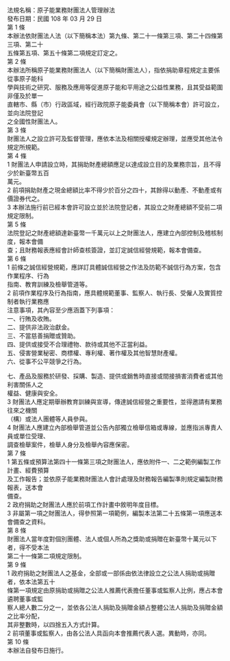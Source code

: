 法規名稱：原子能業務財團法人管理辦法  
發布日期：民國 108 年 03 月 29 日  
第 1 條  
本辦法依財團法人法（以下簡稱本法）第九條、第二十一條第三項、第二十四條第三項、第二十  
五條第五項、第五十條第二項規定訂定之。  
第 2 條  
本辦法所稱原子能業務財團法人（以下簡稱財團法人），指依捐助章程規定主要係從事原子能科  
學與技術之研究、服務及應用等促進原子能和平用途之公益性業務，且其受益範圍非僅及於單一  
直轄市、縣（市）行政區域，經行政院原子能委員會（以下簡稱本會）許可設立，並向法院登記  
之全國性財團法人。  
第 3 條  
財團法人之設立許可及監督管理，應依本法及相關授權規定辦理，並應受其他法令規定所規範。  
第 4 條  
1 財團法人申請設立時，其捐助財產總額應足以達成設立目的及業務宗旨，且不得少於新臺幣五百  
萬元。  
2 前項捐助財產之現金總額比率不得少於百分之四十，其餘得以動產、不動產或有價證券代之。  
3 本辦法施行前已經本會許可設立並於法院登記者，其設立之財產總額不受前二項規定限制。  
第 5 條  
法院登記之財產總額達新臺幣一千萬元以上之財團法人，應建立內部控制及稽核制度，報本會備  
查；且財務報表應經會計師查核簽證，並訂定誠信經營規範，報本會備查。  
第 6 條  
1 前條之誠信經營規範，應詳訂具體誠信經營之作法及防範不誠信行為方案，包含作業程序、行為  
指南、教育訓練及檢舉管道等。  
2 前項作業程序及行為指南，應具體規範董事、監察人、執行長、受僱人及實質控制者執行業務應  
注意事項，其內容至少應涵蓋下列事項：  
一、行賄及收賄。  
二、提供非法政治獻金。  
三、不當慈善捐贈或贊助。  
四、提供或接受不合理禮物、款待或其他不正當利益。  
五、侵害營業秘密、商標權、專利權、著作權及其他智慧財產權。  
六、從事不公平競爭之行為。  


七、產品及服務於研發、採購、製造、提供或銷售時直接或間接損害消費者或其他利害關係人之  
權益、健康與安全。  
3 財團法人應定期舉辦教育訓練與宣導，傳達誠信經營之重要性，並得邀請有業務往來之機關  
（構）或法人團體等人員參與。  
4 財團法人應建立內部檢舉管道並公告內部獨立檢舉信箱或專線，並應指派專責人員或單位受理、  
調查檢舉案件，檢舉人身分及檢舉內容應保密。  
第 7 條  
1 第五條或預算法第四十一條第三項之財團法人，應依附件一、二之範例編製工作計畫、經費預算  
及工作報告；並依原子能業務財團法人會計處理及財務報告編製準則規定編製財務報表，送本會  
備查。  
2 政府捐助之財團法人應於前項工作計畫中敘明年度目標。  
3 非屬第一項之財團法人，得參照第一項範例，編製本法第二十五條第一項應送本會備查之資料。  
第 8 條  
財團法人當年度對個別團體、法人或個人所為之獎助或捐贈在新臺幣十萬元以下者，得不受本法  
第二十一條第二項規定限制。  
第 9 條  
1 政府捐助之財團法人之基金，全部或一部係由依法律設立之公法人捐助或捐贈者，依本法第五十  
條第一項規定由原捐助或捐贈之公法人推薦代表擔任董事或監察人比例，應占本會遴聘董事或監  
察人總人數二分之一，並依各公法人捐助及捐贈金額占整體公法人捐助及捐贈金額之比率分配，  
其非整數時，以四捨五入方式計算。  
2 前項董事或監察人，由各公法人具函向本會推薦代表人選。異動時，亦同。  
第 10 條  
本辦法自發布日施行。  


